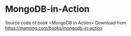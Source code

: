 # MongoDB-in-Action
Source code of book &lt;MongoDB in Action>
Download from https://manning.com/books/mongodb-in-action

